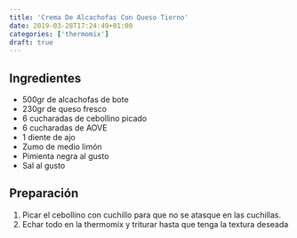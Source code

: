 ```yaml
---
title: 'Crema De Alcachofas Con Queso Tierno'
date: 2019-03-28T17:24:49+01:00
categories: ['thermomix']
draft: true
---
```


## Ingredientes

- 500gr de alcachofas de bote
- 230gr de queso fresco
- 6 cucharadas de cebollino picado
- 6 cucharadas de AOVE
- 1 diente de ajo
- Zumo de medio limón
- Pimienta negra al gusto
- Sal al gusto

## Preparación

1. Picar el cebollino con cuchillo para que no se atasque en las cuchillas.
2. Echar todo en la thermomix y triturar hasta que tenga la textura deseada
